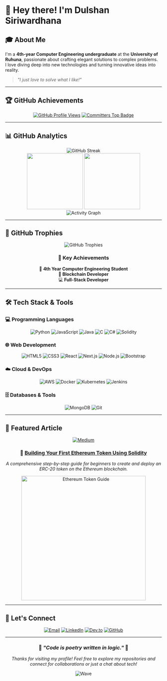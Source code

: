 # 👋 Hey there! I'm Dulshan Siriwardhana

## 🎓 About Me

I'm a **4th-year Computer Engineering undergraduate** at the **University of Ruhuna**, passionate about crafting elegant solutions to complex problems.  
I love diving deep into new technologies and turning innovative ideas into reality.

> *"I just love to solve what I like!"*

---

## 🏆 GitHub Achievements

<div align="center">

[![GitHub Profile Views](https://komarev.com/ghpvc/?username=DulshanSiriwardhana&color=blueviolet&style=flat-square&label=Profile+Views)](https://github.com/DulshanSiriwardhana)
[![Committers Top Badge](https://user-badge.committers.top/sri_lanka/DulshanSiriwardhana.svg)](https://user-badge.committers.top/sri_lanka/DulshanSiriwardhana)

</div>

---

## 📊 GitHub Analytics

<div align="center">

<picture>
  <source media="(prefers-color-scheme: dark)" srcset="https://streak-stats.demolab.com?user=DulshanSiriwardhana&theme=radical&hide_border=true&background=0D1117&ring=FF6B6B&fire=FF6B6B&currStreakLabel=FF6B6B">
  <img src="https://streak-stats.demolab.com?user=DulshanSiriwardhana&theme=radical&hide_border=true&background=0D1117&ring=FF6B6B&fire=FF6B6B&currStreakLabel=FF6B6B" alt="GitHub Streak">
</picture>

<br />

<picture>
  <source media="(prefers-color-scheme: dark)" srcset="https://github-readme-stats-sigma-five.vercel.app/api?username=DulshanSiriwardhana&show_icons=true&theme=radical&hide_border=true&bg_color=0D1117&title_color=FF6B6B&icon_color=FF6B6B&text_color=FFFFFF&hide_rank=true">
  <img src="https://github-readme-stats-sigma-five.vercel.app/api?username=DulshanSiriwardhana&show_icons=true&theme=radical&hide_border=true&bg_color=0D1117&title_color=FF6B6B&icon_color=FF6B6B&text_color=FFFFFF&hide_rank=true" height="180" />
</picture>

<picture>
  <source media="(prefers-color-scheme: dark)" srcset="https://github-readme-stats-sigma-five.vercel.app/api/top-langs/?username=DulshanSiriwardhana&layout=compact&theme=radical&hide_border=true&bg_color=0D1117&title_color=FF6B6B&text_color=FFFFFF&langs_count=8">
  <img src="https://github-readme-stats-sigma-five.vercel.app/api/top-langs/?username=DulshanSiriwardhana&layout=compact&theme=radical&hide_border=true&bg_color=0D1117&title_color=FF6B6B&text_color=FFFFFF&langs_count=8" height="180" />
</picture>

</div>

<div align="center">
<picture>
  <source media="(prefers-color-scheme: dark)" srcset="https://github-readme-activity-graph.vercel.app/graph?username=DulshanSiriwardhana&custom_title=Dulshan's%20Contribution%20Graph&bg_color=0d1117&color=ff6b6b&line=ff6b6b&point=ffffff&area=true&hide_border=true">
  <img src="https://github-readme-activity-graph.vercel.app/graph?username=DulshanSiriwardhana&custom_title=Dulshan's%20Contribution%20Graph&bg_color=0d1117&color=ff6b6b&line=ff6b6b&point=ffffff&area=true&hide_border=true" alt="Activity Graph">
</picture>
</div>

---

## 🏅 GitHub Trophies

<div align="center">
<picture>
  <source media="(prefers-color-scheme: dark)" srcset="https://github-profile-trophy.vercel.app/?username=DulshanSiriwardhana&theme=radical&no-frame=true&no-bg=true&margin-w=4&row=3&column=6">
  <img src="https://github-profile-trophy.vercel.app/?username=DulshanSiriwardhana&theme=radical&no-frame=true&no-bg=true&margin-w=4&row=3&column=6" alt="GitHub Trophies">
</picture>
</div>

<div align="center">

### 🎯 Key Achievements  
🌟 **4th Year Computer Engineering Student**  
🚀 **Blockchain Developer**  
💻 **Full-Stack Developer**

</div>

---

## 🛠️ Tech Stack & Tools

### 💻 Programming Languages
<div align="center">

![Python](https://img.shields.io/badge/Python-3776AB?style=for-the-badge&logo=python&logoColor=white)
![JavaScript](https://img.shields.io/badge/JavaScript-F7DF1E?style=for-the-badge&logo=javascript&logoColor=black)
![Java](https://img.shields.io/badge/Java-ED8B00?style=for-the-badge&logo=java&logoColor=white)
![C](https://img.shields.io/badge/C-00599C?style=for-the-badge&logo=c&logoColor=white)
![C#](https://img.shields.io/badge/C%23-239120?style=for-the-badge&logo=c-sharp&logoColor=white)
![Solidity](https://img.shields.io/badge/Solidity-363636?style=for-the-badge&logo=solidity&logoColor=white)

</div>

### 🌐 Web Development
<div align="center">

![HTML5](https://img.shields.io/badge/HTML5-E34F26?style=for-the-badge&logo=html5&logoColor=white)
![CSS3](https://img.shields.io/badge/CSS3-1572B6?style=for-the-badge&logo=css3&logoColor=white)
![React](https://img.shields.io/badge/React-20232A?style=for-the-badge&logo=react&logoColor=61DAFB)
![Next.js](https://img.shields.io/badge/Next.js-000000?style=for-the-badge&logo=nextdotjs&logoColor=white)
![Node.js](https://img.shields.io/badge/Node.js-43853D?style=for-the-badge&logo=node.js&logoColor=white)
![Bootstrap](https://img.shields.io/badge/Bootstrap-563D7C?style=for-the-badge&logo=bootstrap&logoColor=white)

</div>

### ☁️ Cloud & DevOps
<div align="center">

![AWS](https://img.shields.io/badge/AWS-232F3E?style=for-the-badge&logo=amazon-aws&logoColor=white)
![Docker](https://img.shields.io/badge/Docker-2496ED?style=for-the-badge&logo=docker&logoColor=white)
![Kubernetes](https://img.shields.io/badge/Kubernetes-326CE5?style=for-the-badge&logo=kubernetes&logoColor=white)
![Jenkins](https://img.shields.io/badge/Jenkins-D24939?style=for-the-badge&logo=jenkins&logoColor=white)

</div>

### 🗄️ Databases & Tools
<div align="center">

![MongoDB](https://img.shields.io/badge/MongoDB-4EA94B?style=for-the-badge&logo=mongodb&logoColor=white)
![Git](https://img.shields.io/badge/Git-F05032?style=for-the-badge&logo=git&logoColor=white)

</div>

---

## 📝 Featured Article

<div align="center">

[![Medium](https://img.shields.io/badge/Medium-12100E?style=for-the-badge&logo=medium&logoColor=white)](https://medium.com/@dulshansiriwardhanaofficial/building-your-first-ethereum-token-using-solidity-a-step-by-step-guide-ac64d9ffd949)

### 🔗 [Building Your First Ethereum Token Using Solidity](https://medium.com/@dulshansiriwardhanaofficial/building-your-first-ethereum-token-using-solidity-a-step-by-step-guide-ac64d9ffd949)

*A comprehensive step-by-step guide for beginners to create and deploy an ERC-20 token on the Ethereum blockchain.*

<img src="https://miro.medium.com/v2/resize:fit:720/format:webp/1*S1VGPA7XDJde4ZayL4UN6Q.png" width="400" alt="Ethereum Token Guide">

</div>

---

## 🤝 Let's Connect

<div align="center">

[![Email](https://img.shields.io/badge/Email-D14836?style=for-the-badge&logo=gmail&logoColor=white)](mailto:dulshansiriwardhanaofficial@gmail.com)
[![LinkedIn](https://img.shields.io/badge/LinkedIn-0077B5?style=for-the-badge&logo=linkedin&logoColor=white)](https://linkedin.com/in/dulshansiriwardhana)
[![Dev.to](https://img.shields.io/badge/dev.to-0A0A0A?style=for-the-badge&logo=dev.to&logoColor=white)](https://dev.to/dulshan_siriwardhana_370d)
[![GitHub](https://img.shields.io/badge/GitHub-100000?style=for-the-badge&logo=github&logoColor=white)](https://github.com/DulshanSiriwardhana)

</div>

---

<div align="center">

### 🌟 *"Code is poetry written in logic."* 🌟  
*Thanks for visiting my profile! Feel free to explore my repositories and connect for collaborations or just a chat about tech!*

![Wave](https://raw.githubusercontent.com/mayhemantt/mayhemantt/Update/svg/Bottom.svg)

</div>
